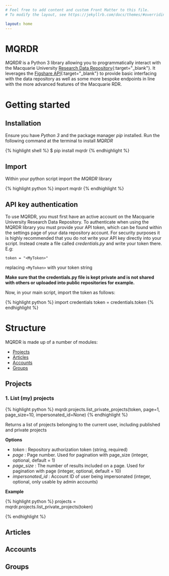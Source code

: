 ```yaml
---
# Feel free to add content and custom Front Matter to this file.
# To modify the layout, see https://jekyllrb.com/docs/themes/#overriding-theme-defaults

layout: home
---
```


# MQRDR

_MQRDR_ is a Python 3 library allowing you to programmatically interact with the Macquarie University [Research Data Repository](https://mq.figshare.com){:target="\_blank"}. It leverages the [Figshare API](https://docs.figshare.com){:target="\_blank"} to provide basic interfacing with the data repository as well as some more bespoke endpoints in line with the more advanced features of the Macquarie RDR.

# Getting started

## Installation

Ensure you have _Python 3_ and the package manager _pip_ installed. Run the following command at the terminal to install _MQRDR_

{% highlight shell %}
$ pip install mqrdr
{% endhighlight %}

## Import

Within your python script import the _MQRDR_ library

{% highlight python %}
import mqrdr
{% endhighlight %}

## API key authentication

To use MQRDR, you must first have an active account on the Macquarie University Research Data Repository. To authenticate when using the MQRDR library you must provide your API token, which can be found within the settings page of your data repository account. For security purposes it is highly recommended that you do not write your API key directly into your script. Instead create a file called _credentials.py_ and write your token there. E.g:

```
token = "<MyToken>"
```

replacing `<MyToken>` with your token string

**Make sure that the credentials.py file is kept private and is not shared with others or uploaded into public repositories for example.**

Now, in your main script, import the token as follows:

{% highlight python %}
import credentials
token = credentials.token
{% endhighlight %}

# Structure

MQRDR is made up of a number of modules:

- [Projects](#projects)
- [Articles](#articles)
- [Accounts](#accounts)
- [Groups](#groups)

## Projects

### 1. List (my) projects

{% highlight python %}
mqrdr.projects.list_private_projects(token, page=1, page_size=10, impersonated_id=None)
{% endhighlight %}

Returns a list of projects belonging to the current user, including published and private projects

**Options**

- _token_ : Repository authorization token (string, required)
- _page_ : Page number. Used for pagination with page_size (integer, optional, default = 1)
- _page_size_ : The number of results included on a page. Used for pagination with page (integer, optional, default = 10)
- _impersonated_id_ : Account ID of user being impersonated (integer, optional, only usable by admin accounts)

**Example**

{% highlight python %}
projects = mqrdr.projects.list_private_projects(token)

{% endhighlight %}

## Articles

## Accounts

## Groups
